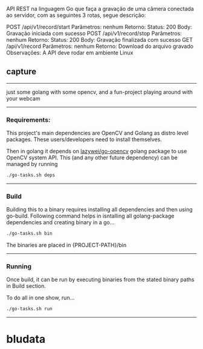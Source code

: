 API REST na linguagem Go que faça a gravação de uma câmera conectada ao servidor, com as seguintes 3 rotas, segue descrição:

POST /api/v1/record/start
Parâmetros: nenhum
Retorno:
Status: 200
Body: Gravação iniciada com sucesso
POST /api/v1/record/stop
Parâmetros: nenhum
Retorno:
Status: 200
Body: Gravação finalizada com sucesso
GET /api/v1/record
Parâmetros: nenhum
Retorno: Download do arquivo gravado
Observações: A API deve rodar em ambiente Linux

## capture
---

just some golang with some opencv, and a fun-project playing around with your webcam

---

### Requirements:

This project's main dependencies are OpenCV and Golang as distro level packages. These users/developers need to install themselves.

Then in golang it depends on [lazywei/go-opencv](github.com/lazywei/go-opencv/opencv) golang package to use OpenCV system API.
This (and any other future dependency) can be managed by running

```bash
./go-tasks.sh deps
```

---

### Build

Building this to a binary requires installing all dependencies and then using go-build.
Following command helps in isntalling all golang-package dependencies and creating binary in a go...

```bash
./go-tasks.sh bin
```

The binaries are placed in {PROJECT-PATH}/bin

---

### Running

Once build, it can be run by executing binaries from the stated binary paths in Build section.

To do all in one show, run...

```bash
./go-tasks.sh run
```

---

# bludata
